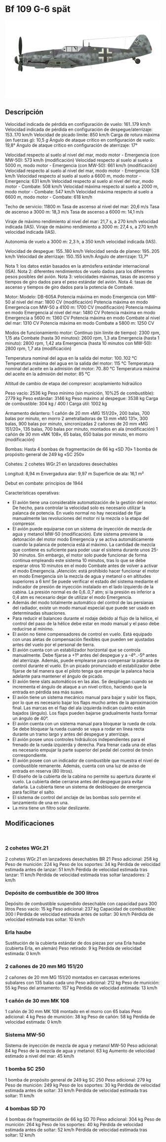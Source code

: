 # Bf 109 G-6 spät

![bf109g6late](../images/bf109g6late.png)

## Descripción

Velocidad indicada de pérdida en configuración de vuelo: 161..179 km/h
Velocidad indicada de pérdida en configuración de despegue/aterrizaje: 153..170 km/h
Velocidad de picado límite: 850 km/h
Carga de rotura máxima (en fuerzas <i>g</i>): 10,5 <i>g</i>
Ángulo de ataque crítico en configuración de vuelo: 19,8°
Ángulo de ataque crítico en configuración de aterrizaje: 17°

Velocidad respecto al suelo al nivel del mar, modo motor - Emergencia (con MW-50): 573 km/h (modificación)
Velocidad respecto al suelo al suelo a 5000 m, modo motor - Emergencia (con MW-50): 661 km/h (modificación)
Velocidad respecto al suelo al nivel del mar, modo motor - Emergencia: 528 km/h
Velocidad respecto al suelo al suelo a 6600 m, modo motor - Emergencia: 631 km/h
Velocidad respecto al suelo al nivel del mar, modo motor - Combate: 508 km/h
Velocidad máxima respecto al suelo a 2000 m, modo motor - Combate: 547 km/h
Velocidad máxima respecto al suelo a 6600 m, modo motor - Combate: 618 km/h

Techo de servicio: 11800 m
Tasa de ascenso al nivel del mar: 20,6 m/s
Tasa de ascenso a 3000 m: 18,3 m/s
Tasa de ascenso a 6000 m: 14,1 m/s

Viraje de máximo rendimiento al nivel del mar: 21,7 s, a 270 km/h velocidad indicada (IAS).
Viraje de máximo rendimiento a 3000 m: 27,4 s, a 270 km/h velocidad indicada (IAS).

Autonomía de vuelo a 3000 m: 2,3 h, a 350 km/h velocidad indicada (IAS).

Velocidad de despegue: 155..180 km/h
Velocidad senda de planeo: 195..205 km/h
Velocidad de aterrizaje: 150..155 km/h
Ángulo de aterrizaje: 13,7°

Nota 1: los datos están basados en la atmósfera estándar internacional (ISA).
Nota 2: diferentes rendimientos de vuelo dados para los diferentes pesos posibles del avión.
Nota 3: velocidades máximas, tasas de ascenso y tiempos de giro dados para el peso estándar del avión.
Nota 4: tasas de ascenso y tiempos de giro dados para la potencia de Combate.

Motor:
Modelo: DB-605A
Potencia máxima en modo Emergencia con MW-50 al nivel del mar: 1800 CV (modificación)
Potencia máxima en modo Emergencia con MW-50 a 4100 m: 1700 CV (modificación)
Potencia máxima en modo Emergencia al nivel del mar: 1480 CV
Potencia máxima en modo Emergencia a 5600 m: 1360 CV
Potencia máxima en modo Combate al nivel del mar: 1310 CV
Potencia máxima en modo Combate a 5800 m: 1250 CV

Modos de funcionamiento motor:
Continuo (sin límite de tiempo): 2300 rpm, 1,15 ata
Combate (hasta 30 minutos): 2600 rpm, 1,3 ata
Emergencia (hasta 1 minuto): 2800 rpm, 1,42 ata
Emergencia (hasta 10 minutos con MW-50): 2800 rpm, 1,7 ata (modificación)

Temperatura nominal del agua en la salida del motor: 100..102 °C
Temperatura máxima del agua en la salida del motor: 115 °C
Temperatura nominal del aceite en la admisión del motor: 70..80 °C
Temperatura máxima del aceite en la admisión del motor: 85 °C

Altitud de cambio de etapa del compresor: acoplamiento hidraúlico

Peso vacío: 2536 kg
Peso mínimo (sin munición, 10%25 de combustible): 2779 kg
Peso estándar: 3146 kg
Peso máximo al despegue: 3538 kg
Carga de combustible: 304 kg / 400 l
Carga útil: 1002 kg

Armamento delantero:
1 cañón de 20 mm «MG 151/20», 200 balas, 700 balas por minuto, en morro
2 ametralladoras de 13 mm «MG 131», 300 balas, 900 balas por minuto, sincronizadas
2 cañones de 20 mm «MG 151/20», 135 balas, 700 balas por minuto, montados en ala (modificación)
1 cañón de 30 mm «MK 108», 65 balas, 650 balas por minuto, en morro (modificación)

Bombas:
Hasta 4 bombas de fragmentación de 66 kg «SD 70»
1 bomba de propósito general de 249 kg «SC 250»

Cohetes:
2 cohetes WGr.21 en lanzadores desechables

Longitud: 8,94 m
Envergadura alar: 9,97 m
Superficie de ala: 16,1 m²

Debut en combate: principios de 1944

Características operativas:
- El avión tiene una considerable automatización de la gestión del motor. De hecho, para controlar la velocidad solo es necesario utilizar la palanca de potencia. En vuelo normal no hay necesidad de fijar manualmente las revoluciones del motor ni la mezcla o la etapa del compresor.
- El avión puede equiparse con un sistema de inyección de mezcla de agua y metanol MW-50 (modificación). Este sistema previene la detonación del motor modo Emergencia y se activa automáticamente cuando la palanca de potencia está al máximo. La cantidad de mezcla que contiene es suficiente para poder usar el sistema durante unos 25-30 minutos. Sin embargo, el motor solo puede funcionar de forma continua empleando este sistema 10 minutos, tras lo que se debe esperar otros 10 minutos en el modo Combate antes de volver a activar el modo Emergencia. ¡Atención: está prohibido hacer funcionar el motor en modo Emergencia sin la mezcla de agua y metanol o en altitudes superiores a 6 km! Se puede verificar el estado del sistema mediante el indicador de presión de inyección instalado en el lado izquierdo de la cabina. La presión normal es de 0,6..0,7 atm; si la presión es inferior a 0,4 atm es necesario dejar de utilizar el modo Emergencia.
- Además del modo totalmente automático del control de las persianas del radiador, existe un modo manual especial que puede ser usado en determinadas situaciones.
- Para reducir el balanceo durante el rodaje debido al flujo de la hélice, el control del paso de la hélice debe estar en modo manual y el paso debe reducirse al mínimo.
- El avión no tiene compensadores de control en vuelo. Está equipado con unas aletas de compensación flexibles que pueden ser ajustadas antes del vuelo por el personal de tierra.
- El avión cuenta con un estabilizador horizontal que se controla manualmente. Debe fijarse a +1º antes del despegue y a -4º..-5º antes del aterrizaje. Además, puede emplearse para compensar la palanca de control durante el vuelo. En un picado pronunciado el estabilizador debe fijarse de tal manera que el piloto tenga que empujar la palanca hacia adelante para mantener el ángulo de picado.
- El avión tiene slats automáticos en las alas. Se despliegan cuando se incrementa el ángulo de ataque a un nivel crítico, haciendo que la entrada en pérdida sea más suave.
- El avión tiene un sistema mecánico manual para bajar y subir los flaps, por lo que es necesario bajar los flaps mucho antes de la aproximación final. Las marcas en el flap del ala izquierda indican cuánto están bajados (ángulo). Los flaps pueden bajarse gradualmente hasta formar un ángulo de 40°.
- El avión cuenta con un sistema manual para bloquear la rueda de cola. Se debe bloquear la rueda cuando se vaya a rodar en línea recta durante un tramo largo y antes del despegue y aterrizaje.
- El avión posee unos controles hidráulicos independientes para el frenado de la rueda izquierda y derecha. Para frenar cada una de ellas es necesario empujar la parte superior del pedal del control de timón correspondiente.
- El avión posee con un indicador de combustible que muestra el nivel de combustible remanente. Además, cuenta con una luz de aviso de entrada en reserva (80 litros).
- El diseño de la cubierta de la cabina no permite su apertura durante el vuelo. La cubierta debe cerrarse antes del despegue para evitar dañarla. La cubierta tiene un sistema de desbloqueo de emergencia para facilitar el salto.
- El sistema de control del anclaje de las bombas solo permite el lanzamiento de una en una.
- La mira tiene un filtro solar deslizante.

## Modificaciones
﻿

### 2 cohetes WGr.21

2 cohetes WGr.21 en lanzadores desechables BR 21
Peso adicional: 258 kg
Peso de munición: 224 kg
Peso de los soportes: 34 kg
Pérdida de velocidad estimada antes de lanzar: 51 km/h
Pérdida de velocidad estimada tras lanzar: 11 km/h
Pérdida de velocidad estimada tras soltar lanzadores: 2 km/h﻿

### Depósito de combustible de 300 litros

Depósito de combustible suspendido desechable con capacidad para 300 litros
Peso vacío: 15 kg
Peso adicional: 237 kg
Capacidad de combustible: 300 l
Pérdida de velocidad estimada antes de soltar: 30 km/h
Pérdida de velocidad estimada tras soltar: 10 km/h﻿

### Erla haube

Sustitución de la cubierta estándar de dos piezas por una Erla haube (cubierta Erla, en alemán)
Peso retirado: 9 kg
Pérdida de velocidad estimada: 0 km/h﻿

### 2 cañones de 20 mm MG 151/20

2 cañones de 20 mm MG 151/20 montados en carcasas exteriores subalares con 135 balas cada uno
Peso adicional: 212 kg
Peso de munición: 55 kg
Peso del armamento: 157 kg
Pérdida de velocidad estimada: 13 km/h﻿

### 1 cañón de 30 mm MK 108

1 cañón de 30 mm MK 108 montado en el morro con 65 balas
Peso adicional: 4 kg
Peso de munición: 38 kg
Peso de cañón: 58 kg
Pérdida de velocidad estimada: 0 km/h﻿

### Sistema MW-50

Sistema de inyección de mezcla de agua y metanol MW-50 
Peso adicional: 84 kg
Peso de la mezcla de agua y metanol: 63 kg
Aumento de velocidad estimado a nivel del mar: 45 km/h﻿

### 1 bomba SC 250

1 bomba de propósito general de 249 kg SC 250
Peso adicional: 279 kg
Peso de munición: 249 kg
Peso de los soportes: 30 kg
Pérdida de velocidad estimada antes de soltar: 33 km/h
Pérdida de velocidad estimada tras soltar: 11 km/h﻿

### 4 bombas SD 70

4 bombas de fragmentación de 66 kg SD 70
Peso adicional: 304 kg
Peso de munición: 264 kg
Peso de los soportes: 40 kg
Pérdida de velocidad estimada antes de soltar: 52 km/h
Pérdida de velocidad estimada tras soltar: 12 km/h